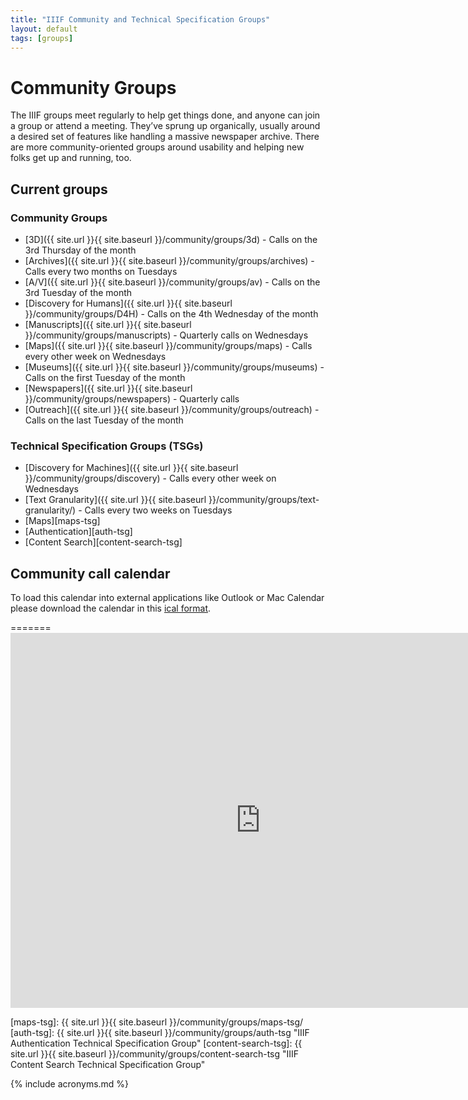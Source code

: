```yaml
---
title: "IIIF Community and Technical Specification Groups"
layout: default
tags: [groups]
---
```


# Community Groups

The IIIF groups meet regularly to help get things done, and anyone can join a group or attend a meeting. They’ve sprung up organically, usually around a desired set of features like handling a massive newspaper archive. There are more community-oriented groups around usability and helping new folks get up and running, too.

## Current groups

### Community Groups
  *   [3D]({{ site.url }}{{ site.baseurl }}/community/groups/3d) - Calls on the 3rd Thursday of the month
  *   [Archives]({{ site.url }}{{ site.baseurl }}/community/groups/archives) - Calls every two months on Tuesdays
  *   [A/V]({{ site.url }}{{ site.baseurl }}/community/groups/av) - Calls on the 3rd Tuesday of the month
  *   [Discovery for Humans]({{ site.url }}{{ site.baseurl }}/community/groups/D4H) - Calls on the 4th Wednesday of the month
  *   [Manuscripts]({{ site.url }}{{ site.baseurl }}/community/groups/manuscripts) - Quarterly calls on Wednesdays
  *   [Maps]({{ site.url }}{{ site.baseurl }}/community/groups/maps) - Calls every other week on Wednesdays
  *   [Museums]({{ site.url }}{{ site.baseurl }}/community/groups/museums) - Calls on the first Tuesday of the month
  *   [Newspapers]({{ site.url }}{{ site.baseurl }}/community/groups/newspapers) - Quarterly calls
  *   [Outreach]({{ site.url }}{{ site.baseurl }}/community/groups/outreach) - Calls on the last Tuesday of the month

### Technical Specification Groups (TSGs)
   *   [Discovery for Machines]({{ site.url }}{{ site.baseurl }}/community/groups/discovery) - Calls every other week on Wednesdays
  *   [Text Granularity]({{ site.url }}{{ site.baseurl }}/community/groups/text-granularity/) - Calls every two weeks on Tuesdays
  * [Maps][maps-tsg]
  * [Authentication][auth-tsg]
  * [Content Search][content-search-tsg]


<h2><a name="calendar"></a>Community call calendar</h2>

To load this calendar into external applications like Outlook or Mac Calendar please download the calendar in this [ical format](https://calendar.google.com/calendar/ical/1hnm5h86n94ore0vnoo188ter8%40group.calendar.google.com/public/basic.ics).

<script src="//cdnjs.cloudflare.com/ajax/libs/jstimezonedetect/1.0.4/jstz.min.js"></script>
<script src="{{ site.url }}{{ site.baseurl }}/js/calendar_integration.js"></script>
<div id="calendar"></div>
<script>
    insertGoogleCalendar('calendar','showPrint=0&amp;height=600&amp;wkst=1');
</script>
<!--<iframe src="https://calendar.google.com/calendar/embed?title=IIIF%20Community%20Calendar%20%28Eastern%20Time%29&amp;showPrint=0&amp;height=600&amp;wkst=1&amp;bgcolor=%23ffffff&amp;src=1hnm5h86n94ore0vnoo188ter8%40group.calendar.google.com&amp;color=%23865A5A&amp;ctz=America%2FNew_York" style="border-width:0; overflow:hidden; border: none;" width="100%" height="600"></iframe>-->
=======
<iframe src="https://calendar.google.com/calendar/embed?title=IIIF%20Community%20Calendar%20%28Eastern%20Time%29&amp;showPrint=0&amp;height=600&amp;wkst=1&amp;bgcolor=%23ffffff&amp;src=1hnm5h86n94ore0vnoo188ter8%40group.calendar.google.com&amp;color=%23865A5A&amp;ctz=America%2FNew_York" style="border-width:0; overflow:hidden; border: none;" width="800" height="600"></iframe>

<br/>

[maps-tsg]: {{ site.url }}{{ site.baseurl }}/community/groups/maps-tsg/
[auth-tsg]: {{ site.url }}{{ site.baseurl }}/community/groups/auth-tsg "IIIF Authentication Technical Specification Group"
[content-search-tsg]: {{ site.url }}{{ site.baseurl }}/community/groups/content-search-tsg "IIIF Content Search Technical Specification Group"

{% include acronyms.md %}

